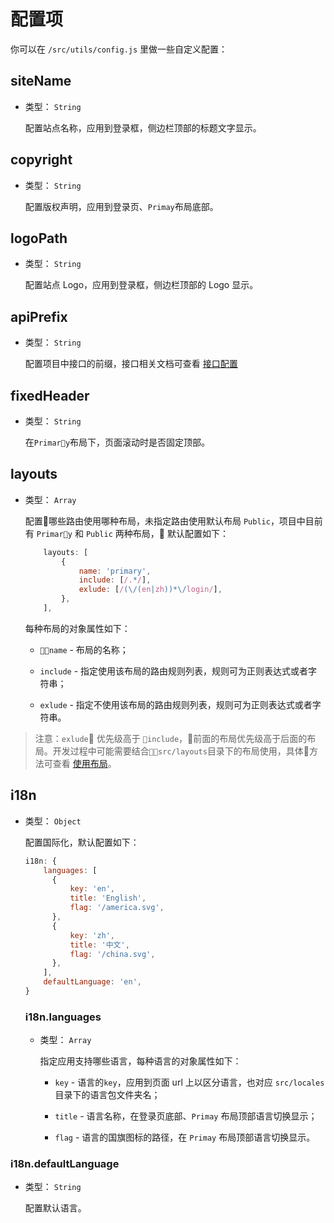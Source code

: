 # 配置项

你可以在 `/src/utils/config.js` 里做一些自定义配置：

## siteName

- 类型： `String`

  配置站点名称，应用到登录框，侧边栏顶部的标题文字显示。

## copyright

- 类型： `String`

  配置版权声明，应用到登录页、`Primay`布局底部。

## logoPath

- 类型： `String`

  配置站点 Logo，应用到登录框，侧边栏顶部的 Logo 显示。

## apiPrefix

- 类型： `String`

  配置项目中接口的前缀，接口相关文档可查看 [接口配置](API-configuration.md)

## fixedHeader

- 类型： `String`

  在`Primary`布局下，页面滚动时是否固定顶部。

## layouts

- 类型： `Array`

    配置哪些路由使用哪种布局，未指定路由使用默认布局 `Public`，项目中目前有 `Primary` 和 `Public` 两种布局，
    默认配置如下：
  
    ```javascript
        layouts: [
            {
                name: 'primary',
                include: [/.*/],
                exlude: [/(\/(en|zh))*\/login/],
            },
        ],
    ```

    每种布局的对象属性如下：

    - `name` - 布局的名称；
  
    - `include` - 指定使用该布局的路由规则列表，规则可为正则表达式或者字符串；
  
    - `exlude` - 指定不使用该布局的路由规则列表，规则可为正则表达式或者字符串。
  
 > 注意：`exlude` 优先级高于 `include`，前面的布局优先级高于后面的布局。开发过程中可能需要结合`src/layouts`目录下的布局使用，具体方法可查看 [使用布局](./layout.md)。

## i18n

- 类型： `Object`

  配置国际化，默认配置如下：

  ```javascript
  i18n: {
      languages: [
        {
            key: 'en',
            title: 'English',
            flag: '/america.svg',
        },
        {
            key: 'zh',
            title: '中文',
            flag: '/china.svg',
        },
      ],
      defaultLanguage: 'en',
  }
  ```

  ### i18n.languages

  - 类型： `Array`

    指定应用支持哪些语言，每种语言的对象属性如下：

    - `key` - 语言的`key`，应用到页面 url 上以区分语言，也对应 `src/locales` 目录下的语言包文件夹名；

    - `title` - 语言名称，在登录页底部、`Primay` 布局顶部语言切换显示；

    - `flag` - 语言的国旗图标的路径，在 `Primay` 布局顶部语言切换显示。

 ### i18n.defaultLanguage
   
   - 类型： `String`

        配置默认语言。
